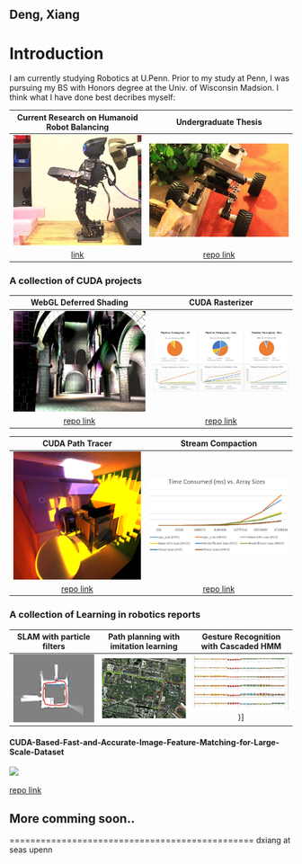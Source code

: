 
## Deng, Xiang  

# Introduction

I am currently studying Robotics at U.Penn. Prior to my study at Penn, I was pursuing my BS with Honors degree at the Univ. of 
Wisconsin Madsion. I think what I have done best decribes myself:


Current Research on Humanoid Robot Balancing | Undergraduate Thesis 
:-------------------------:|:-------------------------: 
<img src="img/darwin_f.jpg" width="450"> | <img src="img/myrobot.jpg" width="450">
[link](https://www.seas.upenn.edu/~dxiang/) | [repo link](http://sethares.engr.wisc.edu/XiangThesis/index.html)
 

### A collection of CUDA projects

WebGL Deferred Shading | CUDA Rasterizer
:-------------------------:|:-------------------------: 
<img src="img/thumb.JPG" width="450"> |  <img src="img/raster.jpg" width="450">
[repo link](https://github.com/dengxianga/Project5-WebGL-Deferred-Shading-with-glTF) |  [repo link](https://github.com/dengxianga/Project4-CUDA-Rasterizer)

CUDA Path Tracer | Stream Compaction
:-------------------------:|:-------------------------: 
<img src="img/path.png" width="450"> |  <img src="img/stream.jpg" width="450">
[repo link](https://github.com/dengxianga/Project3-CUDA-Path-Tracer) |  [repo link](https://github.com/dengxianga/Project2-Stream-Compaction)





### A collection of Learning in robotics reports

SLAM with particle filters | Path planning with imitation learning | Gesture Recognition with Cascaded HMM
:-------------------------:  |:-------------------------: |:-------------------------: 
<img src="img/slam.jpg" width="450"> |  <img src="img/plan.jpg" width="450">|  <img src="img/gest.jpg" width="450">)]

#### CUDA-Based-Fast-and-Accurate-Image-Feature-Matching-for-Large-Scale-Dataset

[<img src="img/thumbnailB.gif">](https://github.com/dengxianga/CUDA-Based-Fast-and-Accurate-Image-Feature-Matching-for-Large-Scale-Dataset)

[repo link](https://github.com/dengxianga/CUDA-Based-Fast-and-Accurate-Image-Feature-Matching-for-Large-Scale-Dataset)

## More comming soon..

===============================================
  dxiang at seas upenn 
